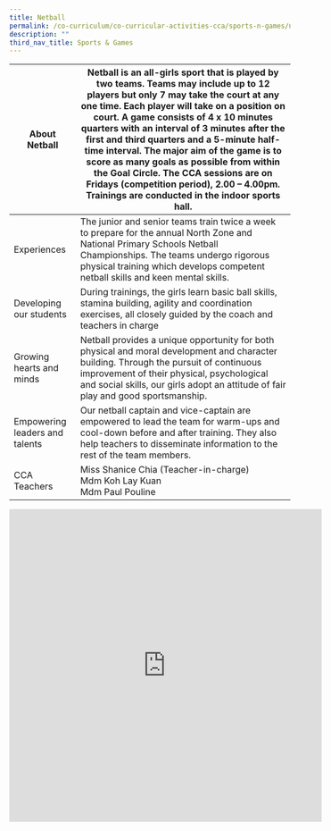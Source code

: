 ```yaml
---
title: Netball
permalink: /co-curriculum/co-curricular-activities-cca/sports-n-games/netball
description: ""
third_nav_title: Sports & Games
---
```

<table class="tg">
<thead>
  <tr>
    <th class="tg-dafn">About Netball</th>
    <th class="tg-u05r">Netball is an all-girls sport that is played by two teams. Teams may include up to 12 players but only 7 may take the court at any one time. Each player will take on a position on court. A game consists of 4 x 10 minutes quarters with an interval of 3 minutes after the first and third quarters and a 5-minute half-time interval. The major aim of the game is to score as many goals as possible from within the Goal Circle. The CCA sessions are on Fridays (competition period), 2.00 – 4.00pm. Trainings are conducted in the indoor sports hall.</th>
  </tr>
</thead>
<tbody>
  <tr>
    <td class="tg-dafn">Experiences</td>
    <td class="tg-u05r">The junior and senior teams train twice a week to prepare for the annual North Zone and National Primary Schools Netball Championships. The teams undergo rigorous physical training which develops competent netball skills and keen mental skills.  </td>
  </tr>
  <tr>
    <td class="tg-dafn">Developing our students</td>
    <td class="tg-u05r">During trainings, the girls learn basic ball skills, stamina building, agility and coordination exercises, all closely guided by the coach and teachers in charge</td>
  </tr>
  <tr>
    <td class="tg-dafn">Growing hearts and minds</td>
    <td class="tg-u05r">Netball provides a unique opportunity for both physical and moral development and character building. Through the pursuit of continuous improvement of their physical, psychological and social skills, our girls adopt an attitude of fair play and good sportsmanship. </td>
  </tr>
  <tr>
    <td class="tg-dafn">Empowering leaders and talents</td>
    <td class="tg-u05r">Our netball captain and vice-captain are empowered to lead the team for warm-ups and cool-down before and after training. They also help teachers to disseminate information to the rest of the team members.</td>
  </tr>
  <tr>
    <td class="tg-dafn">CCA Teachers</td>
    <td class="tg-u05r">Miss Shanice Chia (Teacher-in-charge)<br>Mdm Koh Lay Kuan<br>Mdm Paul Pouline</td>
  </tr>
</tbody>
</table>

<iframe allowfullscreen="true" height="560" width="560" frameborder="0" src="https://docs.google.com/presentation/d/e/2PACX-1vRolg935zXmfmkkho37G2tFvmbojZesZkTb5sKry_fv0kmdh6Gcc4jT6YrhUXCYmf7RWD3km44HbYqP/embed?start=true&amp;loop=true&amp;delayms=3000"></iframe>